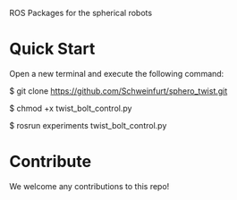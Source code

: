ROS Packages for the spherical robots

# Quick Start

Open a new terminal and execute the following command:

$ git clone https://github.com/Schweinfurt/sphero_twist.git

$ chmod +x twist_bolt_control.py

$ rosrun experiments twist_bolt_control.py


# Contribute

We welcome any contributions to this repo!


